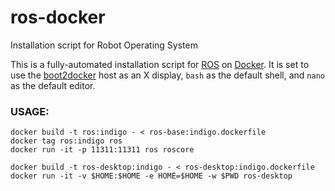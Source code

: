 ros-docker
==========

Installation script for Robot Operating System

This is a fully-automated installation script for [ROS](http://www.ros.org/) on [Docker](https://www.docker.com/). It is set to use the [boot2docker](http://boot2docker.io/) host as an X display, `bash` as the default shell, and `nano` as the default editor.

### USAGE:

    docker build -t ros:indigo - < ros-base:indigo.dockerfile
    docker tag ros:indigo ros
    docker run -it -p 11311:11311 ros roscore

    docker build -t ros-desktop:indigo - < ros-desktop:indigo.dockerfile
    docker run -it -v $HOME:$HOME -e HOME=$HOME -w $PWD ros-desktop
